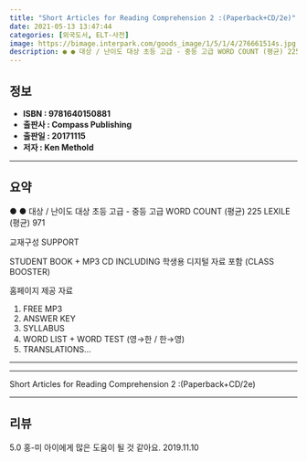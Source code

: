 ```yaml
---
title: "Short Articles for Reading Comprehension 2 :(Paperback+CD/2e)"
date: 2021-05-13 13:47:44
categories: [외국도서, ELT-사전]
image: https://bimage.interpark.com/goods_image/1/5/1/4/276661514s.jpg
description: ● ● 대상 / 난이도 대상 초등 고급 - 중등 고급 WORD COUNT (평균) 225 LEXILE (평균) 971 교재구성 SUPPORT STUDENT BOOK + MP3 CD INCLUDING 학생용 디지털 자료 포함 (CLASS BOOSTER) 홈페이지 제공 자료 1
---
```


## **정보**

- **ISBN : 9781640150881**
- **출판사 : Compass Publishing**
- **출판일 : 20171115**
- **저자 : Ken Methold**

------



## **요약**

●  ●  대상 / 난이도
대상 초등 고급 - 중등 고급
WORD COUNT (평균) 225
LEXILE (평균) 971

교재구성  SUPPORT 

STUDENT BOOK + MP3 CD INCLUDING 학생용 디지털 자료 포함 (CLASS BOOSTER)

홈페이지 제공 자료
1) FREE MP3 
2) ANSWER KEY 
3) SYLLABUS
4) WORD LIST + WORD TEST (영→한 / 한→영) 
5) TRANSLATIONS... 

------



------


Short Articles for Reading Comprehension 2 :(Paperback+CD/2e) 

------


## **리뷰** 

5.0 홍-미 아이에게 많은 도움이 될 것 같아요. 2019.11.10 <br/>